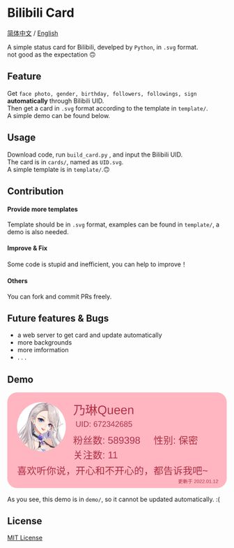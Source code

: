 # Bilibili Card

[简体中文](https://github.com/dogefy/bilibili-card/blob/main/README.md) / [English](https://github.com/dogefy/bilibili-card/blob/main/README_en.md)  

A simple status card for Bilibili, develped by `Python`, in `.svg` format.  
not good as the expectation 🙃

## Feature

Get `face photo, gender, birthday, followers, followings, sign` **automatically** through Bilibili UID.  
Then get a card in `.svg` format according to the template in `template/`.  
A simple demo can be found below.  

## Usage

Download code, run `build_card.py` , and input the Bilibili UID.  
The card is in `cards/`, named as `UID.svg`.  
A simple template is in `template/`.🙃


## Contribution 

#### Provide more templates

Template should be in `.svg` format, examples can be found in `template/`, a demo is also needed.

#### Improve & Fix

Some code is stupid and inefficient, you can help to improve！ 

#### Others

You can fork and commit PRs freely.

## Future features & Bugs

- a web server to get card and update automatically
- more backgrounds
- more imformation
- . . .

## Demo

![card](https://raw.githubusercontent.com/dogefy/bilibili-card/main/demo/672342685.svg)

As you see, this demo is in `demo/`, so it cannot be updated automatically.  :(

## License

[MIT License](https://github.com/dogefy/bilibili-card/blob/main/LICENSE)